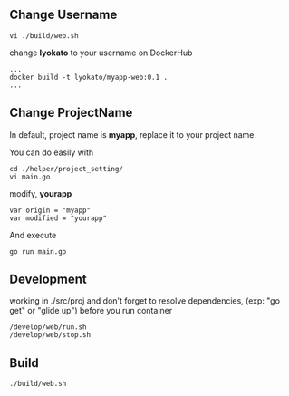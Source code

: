 ## Change Username

```
vi ./build/web.sh
```

change **lyokato** to your username on DockerHub
```
...
docker build -t lyokato/myapp-web:0.1 .
...
```

## Change ProjectName

In default, project name is **myapp**,
replace it to your project name.

You can do easily with 

```
cd ./helper/project_setting/
vi main.go
```

modify, **yourapp**
```
var origin = "myapp"
var modified = "yourapp"
```

And execute

```
go run main.go
```

## Development

working in ./src/proj
and don't forget to resolve dependencies, (exp: "go get" or "glide up")
before you run container

```
/develop/web/run.sh
/develop/web/stop.sh
```

## Build

```
./build/web.sh
```
